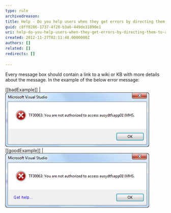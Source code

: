 ```yaml
---
type: rule
archivedreason: 
title: Help - Do you help users when they get errors by directing them to a wiki or KB?
guid: c8ff0286-1737-4f28-b3a6-449de31890e1
uri: help-do-you-help-users-when-they-get-errors-by-directing-them-to-a-wiki-or-kb
created: 2012-11-27T02:11:48.0000000Z
authors: []
related: []
redirects: []

---
```


Every message box should contain a link to a wiki or KB with more details about the message. In the example of the below error message:

<!--endintro-->

[[badExample]]
| ![User now has to Google to find out how to fix this error](../../assets/NoDirectForError.jpg)
[[goodExample]]
| ![If you click on the "Get Help..." link on the bottom of the form it will take you to a wiki page with common issues and resolutions](../../assets/DirectForError.jpg)
